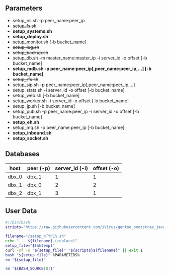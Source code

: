 ## Parameters

* setup_ns.sh -p peer_name:peer_ip
* ~~setup_fs.sh~~
* **setup_systems.sh**
* **setup_deploy.sh**
* setup_monitor.sh [-b bucket_name]
* ~~setup_log.sh~~
* ~~setup_backup.sh~~
* setup_db.sh -m master_name:master_ip -i server_id -o offset [-b bucket_name]
* **setup_mdb.sh -p peer_name:peer_ip[,peer_name:peer_ip,...] [-b bucket_name]**
* ~~setup_rfs.sh~~
* setup_sip.sh -p peer_name:peer_ip[,peer_name:peer_ip,...]
* setup_stats.sh -i server_id -o offset [-b bucket_name]
* setup_web.sh [-b bucket_name]
* setup_worker.sh -i server_id -o offset [-b bucket_name]
* setup_jp.sh [-b bucket_name]
* setup_pub.sh -p peer_name:peer_ip -i server_id -o offset [-b bucket_name]
* **setup_eh.sh**
* setup_mq.sh -p peer_name:peer_ip [-b bucket_name]
* **setup_inbound.sh**
* **setup_socket.sh**

## Databases

| host  | peer (-p) | server_id (-i) | offset (-o) |
| ----- | --------- | -------------- | ----------- |
| dbx_0 | dbx_1     | 1              | 1           |
| dbx_1 | dbx_0     | 2              | 2           |
| dbx_2 | dbx_1     | 3              | 1           |

## User Data

```bash
#!/bin/bash
scripts="https://raw.githubusercontent.com/iVirus/gentoo_bootstrap_java/master/templates/hvm/scripts"

filename="/setup_%TYPE%.sh"
echo "--- ${filename} (replace)"
setup_file="$(mktemp)"
curl -sf -o "${setup_file}" "${scripts}${filename}" || exit 1
bash "${setup_file}" %PARAMETERS%
rm "${setup_file}"

rm "${BASH_SOURCE[0]}"
```
